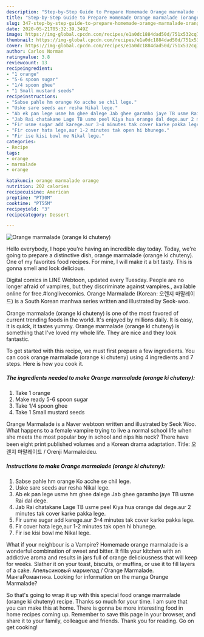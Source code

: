 ```yaml
---
description: "Step-by-Step Guide to Prepare Homemade Orange marmalade (orange ki chuteny)"
title: "Step-by-Step Guide to Prepare Homemade Orange marmalade (orange ki chuteny)"
slug: 347-step-by-step-guide-to-prepare-homemade-orange-marmalade-orange-ki-chuteny
date: 2020-05-21T05:32:39.349Z
image: https://img-global.cpcdn.com/recipes/e1a0dc1884dad50d/751x532cq70/orange-marmalade-orange-ki-chuteny-recipe-main-photo.jpg
thumbnail: https://img-global.cpcdn.com/recipes/e1a0dc1884dad50d/751x532cq70/orange-marmalade-orange-ki-chuteny-recipe-main-photo.jpg
cover: https://img-global.cpcdn.com/recipes/e1a0dc1884dad50d/751x532cq70/orange-marmalade-orange-ki-chuteny-recipe-main-photo.jpg
author: Carlos Norman
ratingvalue: 3.8
reviewcount: 13
recipeingredient:
- "1 orange"
- "5-6 spoon sugar"
- "1/4 spoon ghee"
- "1 Small mustard seeds"
recipeinstructions:
- "Sabse pahle hm orange Ko acche se chil lege."
- "Uske sare seeds aur resha Nikal lege."
- "Ab ek pan lege usme hm ghee dalege Jab ghee garamho jaye TB usme Rai dal dege."
- "Jab Rai chatakane Lage TB usme peel Kiya hua orange dal dege.aur 2 minutes tak cover karke pakka lege."
- "Fir usme sugar add karege.aur 3-4 minutes tak cover karke pakka lege."
- "Fir cover hata lege,aur 1-2 minutes tak open hi bhunege."
- "Fir ise kisi bowl me Nikal lege."
categories:
- Recipe
tags:
- orange
- marmalade
- orange

katakunci: orange marmalade orange 
nutrition: 202 calories
recipecuisine: American
preptime: "PT30M"
cooktime: "PT55M"
recipeyield: "3"
recipecategory: Dessert

---
```



![Orange marmalade (orange ki chuteny)](https://img-global.cpcdn.com/recipes/e1a0dc1884dad50d/751x532cq70/orange-marmalade-orange-ki-chuteny-recipe-main-photo.jpg)

Hello everybody, I hope you're having an incredible day today. Today, we're going to prepare a distinctive dish, orange marmalade (orange ki chuteny). One of my favorites food recipes. For mine, I will make it a bit tasty. This is gonna smell and look delicious.

Digital comics in LINE Webtoon, updated every Tuesday. People are no longer afraid of vampires, but they discriminate against vampires., available online for free.#longlivecomics. Orange Marmalade (Korean: 오렌지 마말레이드) is a South Korean manhwa series written and illustrated by Seok-woo.

Orange marmalade (orange ki chuteny) is one of the most favored of current trending foods in the world. It's enjoyed by millions daily. It is easy, it is quick, it tastes yummy. Orange marmalade (orange ki chuteny) is something that I've loved my whole life. They are nice and they look fantastic.


To get started with this recipe, we must first prepare a few ingredients. You can cook orange marmalade (orange ki chuteny) using 4 ingredients and 7 steps. Here is how you cook it.

<!--inarticleads1-->

##### The ingredients needed to make Orange marmalade (orange ki chuteny):

1. Take 1 orange
1. Make ready 5-6 spoon sugar
1. Take 1/4 spoon ghee
1. Take 1 Small mustard seeds


Orange Marmalade is a Naver webtoon written and illustrated by Seok Woo. What happens to a female vampire trying to live a normal school life when she meets the most popular boy in school and nips his neck? There have been eight print published volumes and a Korean drama adaptation. Title: 오렌지 마말레이드 / Orenji Marmaleideu. 

<!--inarticleads2-->

##### Instructions to make Orange marmalade (orange ki chuteny):

1. Sabse pahle hm orange Ko acche se chil lege.
1. Uske sare seeds aur resha Nikal lege.
1. Ab ek pan lege usme hm ghee dalege Jab ghee garamho jaye TB usme Rai dal dege.
1. Jab Rai chatakane Lage TB usme peel Kiya hua orange dal dege.aur 2 minutes tak cover karke pakka lege.
1. Fir usme sugar add karege.aur 3-4 minutes tak cover karke pakka lege.
1. Fir cover hata lege,aur 1-2 minutes tak open hi bhunege.
1. Fir ise kisi bowl me Nikal lege.


What if your neighbour is a Vampire? Homemade orange marmalade is a wonderful combination of sweet and bitter. It fills your kitchen with an addictive aroma and results in jars full of orange deliciousness that will keep for weeks. Slather it on your toast, biscuits, or muffins, or use it to fill layers of a cake. Апельсиновый мармелад / Orange Marmalade. МангаРомантика. Looking for information on the manga Orange Marmalade? 

So that's going to wrap it up with this special food orange marmalade (orange ki chuteny) recipe. Thanks so much for your time. I am sure that you can make this at home. There is gonna be more interesting food in home recipes coming up. Remember to save this page in your browser, and share it to your family, colleague and friends. Thank you for reading. Go on get cooking!

